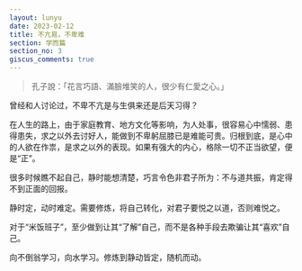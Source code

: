 ```yaml
---
layout: lunyu
date: 2023-02-12
title: 不亢易，不卑难
section: 学而篇
section_no: 3
giscus_comments: true
---
```


> 孔子說：「花言巧語、滿臉堆笑的人，很少有仁愛之心。」

曾经和人讨论过，不卑不亢是与生俱来还是后天习得？

在人生的路上，由于家庭教育、地方文化等影响，为人处事，很容易心中懦弱、患得患失，求之以外去讨好人，能做到不卑躬屈膝已是难能可贵。归根到底，是心中的人欲在作祟，是求之以外的表现。如果有强大的内心，格除一切不正当欲望，便 是“正”。

很多时候瞧不起自己，静时能想清楚，巧言令色非君子所为：不与道共振，肯定得不到正面的回报。

静时定，动时难定。需要修炼，将自己转化，对君子要悦之以道，否则难悦之。

对于“米饭班子”，至少做到让其“了解”自己，而不是各种手段去欺骗让其“喜欢”自己。

向不倒翁学习，向水学习。修炼到静动皆定，随机而动。
